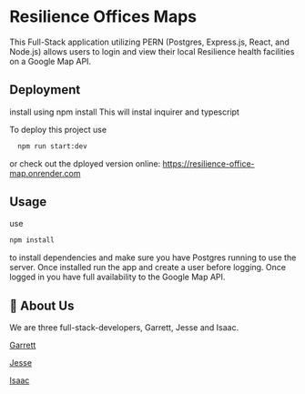 
# Resilience Offices Maps

This Full-Stack application utilizing PERN (Postgres, Express.js, React, and Node.js) allows users to login and view their local Resilience health facilities on a Google Map API.



## Deployment
install using npm install
This will instal inquirer and typescript


To deploy this project use

```bash
  npm run start:dev
```
or check out the dployed version online: https://resilience-office-map.onrender.com


## Usage

use
```bash
npm install
```

to install dependencies and make sure you have Postgres running to use the server. Once installed run the app and create a user before logging. Once logged in you have full availability to the Google Map API.


## 🚀 About Us
We are three full-stack-developers, Garrett, Jesse and Isaac.

[Garrett](https://github.com/GP-Person)

[Jesse](https://github.com/Lehrer16)

[Isaac](https://github.com/IMChamberlain)

